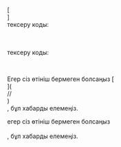[<br host>]<br action>тексеру коды:<br code>

<br url><br action>тексеру коды:

<br code>

Егер сіз өтініш бермеген болсаңыз [<br host>](<br protocol>//<br host>)<br action>, бұл хабарды елемеңіз.

егер сіз өтініш бермеген болсаңыз<br url><br action>, бұл хабарды елемеңіз.

